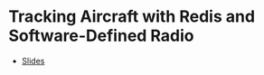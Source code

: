# Tracking Aircraft with Redis and Software-Defined Radio

- [Slides](https://github.com/guyroyse/tracking-aircraft)
